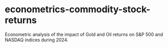 # econometrics-commodity-stock-returns
Econometric analysis of the impact of Gold and Oil returns on S&amp;P 500 and NASDAQ indices during 2024.
